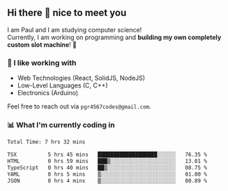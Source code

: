## Hi there 👋 nice to meet you

I am Paul and I am studying computer science!  
Currently, I am working on programming and **building my own completely custom slot machine**! 🎰

### 🔭 I like working with
- Web Technologies (React, SolidJS, NodeJS)
- Low-Level Languages (C, C++)
- Electronics (Arduino)

Feel free to reach out via `pgr4567codes@gmail.com`.

### 📊 What I'm currently coding in
<!--START_SECTION:waka-->

```txt
Total Time: 7 hrs 32 mins

TSX          5 hrs 45 mins   ███████████████████░░░░░░   76.35 %
HTML         0 hrs 59 mins   ███▒░░░░░░░░░░░░░░░░░░░░░   13.01 %
TypeScript   0 hrs 40 mins   ██▒░░░░░░░░░░░░░░░░░░░░░░   08.75 %
YAML         0 hrs 5 mins    ▒░░░░░░░░░░░░░░░░░░░░░░░░   01.00 %
JSON         0 hrs 4 mins    ▒░░░░░░░░░░░░░░░░░░░░░░░░   00.89 %
```

<!--END_SECTION:waka-->
